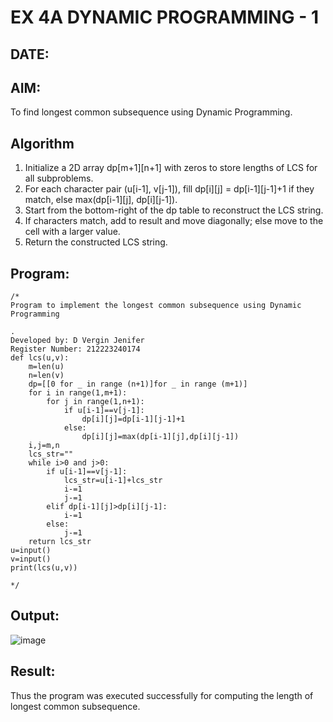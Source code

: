 # EX 4A DYNAMIC PROGRAMMING - 1
## DATE:
## AIM:
To find longest common subsequence using Dynamic Programming.



## Algorithm
1. Initialize a 2D array dp[m+1][n+1] with zeros to store lengths of LCS for all subproblems.
2. For each character pair (u[i-1], v[j-1]), fill dp[i][j] = dp[i-1][j-1]+1 if they match, else max(dp[i-1][j], dp[i][j-1]).
3. Start from the bottom-right of the dp table to reconstruct the LCS string.
4. If characters match, add to result and move diagonally; else move to the cell with a larger value.
5. Return the constructed LCS string. 

## Program:
```
/*
Program to implement the longest common subsequence using Dynamic Programming

.
Developed by: D Vergin Jenifer
Register Number: 212223240174
def lcs(u,v):
    m=len(u)
    n=len(v)
    dp=[[0 for _ in range (n+1)]for _ in range (m+1)]
    for i in range(1,m+1):
        for j in range(1,n+1):
            if u[i-1]==v[j-1]:
                dp[i][j]=dp[i-1][j-1]+1
            else:
                dp[i][j]=max(dp[i-1][j],dp[i][j-1])
    i,j=m,n
    lcs_str=""
    while i>0 and j>0:
        if u[i-1]==v[j-1]:
            lcs_str=u[i-1]+lcs_str
            i-=1
            j-=1
        elif dp[i-1][j]>dp[i][j-1]:
            i-=1
        else:
            j-=1
    return lcs_str
u=input()
v=input()
print(lcs(u,v))

*/
```

## Output:


![image](https://github.com/user-attachments/assets/58f4ebca-58bb-4f77-b048-ea878b017795)


## Result:
Thus the program was executed successfully for computing the length of longest common subsequence.
